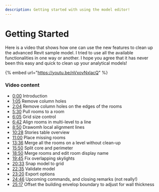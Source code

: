 ```yaml
---
description: Getting started with using the model editor!
---
```


# Getting Started

Here is a video that shows how one can use the new features to clean up the advanced Revit sample model. I tried to use all the available functionalities in one way or another. I hope you agree that it has never been this easy and quick to clean up your analytical models!

{% embed url="https://youtu.be/nVxovNxlacQ" %}

### Video content

* [0:00](https://www.youtube.com/watch?v=nVxovNxlacQ\&t=0s) Introduction
* [1:05](https://www.youtube.com/watch?v=nVxovNxlacQ\&t=65s) Remove column holes
* [2:04](https://www.youtube.com/watch?v=nVxovNxlacQ\&t=124s) Remove column holes on the edges of the rooms
* [5:30](https://www.youtube.com/watch?v=nVxovNxlacQ\&t=330s) Pull rooms to a room
* [6:05](https://www.youtube.com/watch?v=nVxovNxlacQ\&t=365s) Grid size control
* [6:42](https://www.youtube.com/watch?v=nVxovNxlacQ\&t=402s) Align rooms in multi-level to a line
* [8:50](https://www.youtube.com/watch?v=nVxovNxlacQ\&t=530s) Drawomh local alignment lines
* [10:28](https://www.youtube.com/watch?v=nVxovNxlacQ\&t=628s) Stories table overview
* [11:00](https://www.youtube.com/watch?v=nVxovNxlacQ\&t=660s) Place missing rooms
* [13:36](https://www.youtube.com/watch?v=nVxovNxlacQ\&t=816s) Merge all the rooms on a level without clean-up
* [15:50](https://www.youtube.com/watch?v=nVxovNxlacQ\&t=950s) Split core and perimeter
* [18:50](https://www.youtube.com/watch?v=nVxovNxlacQ\&t=1130s) Merge rooms and edit room display name
* [19:45](https://www.youtube.com/watch?v=nVxovNxlacQ\&t=1185s) Fix overlapping skylights
* [20:33](https://www.youtube.com/watch?v=nVxovNxlacQ\&t=1233s) Snap model to grid
* [22:35](https://www.youtube.com/watch?v=nVxovNxlacQ\&t=1355s) Validate model
* [23:20](https://www.youtube.com/watch?v=nVxovNxlacQ\&t=1400s) Export options
* [24:46](https://www.youtube.com/watch?v=nVxovNxlacQ\&t=1486s) Upcoming commands, and closing remarks (not really!)
* [25:17](https://www.youtube.com/watch?v=nVxovNxlacQ\&t=1517s) Offset the building envelop boundary to adjust for wall thickness
